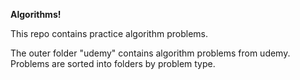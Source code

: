 **Algorithms!**

This repo contains practice algorithm problems. 

The outer folder "udemy" contains algorithm problems from udemy. 
Problems are sorted into folders by problem type.
